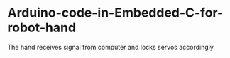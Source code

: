# Arduino-code-in-Embedded-C-for-robot-hand
The hand receives signal from computer and locks servos accordingly.
